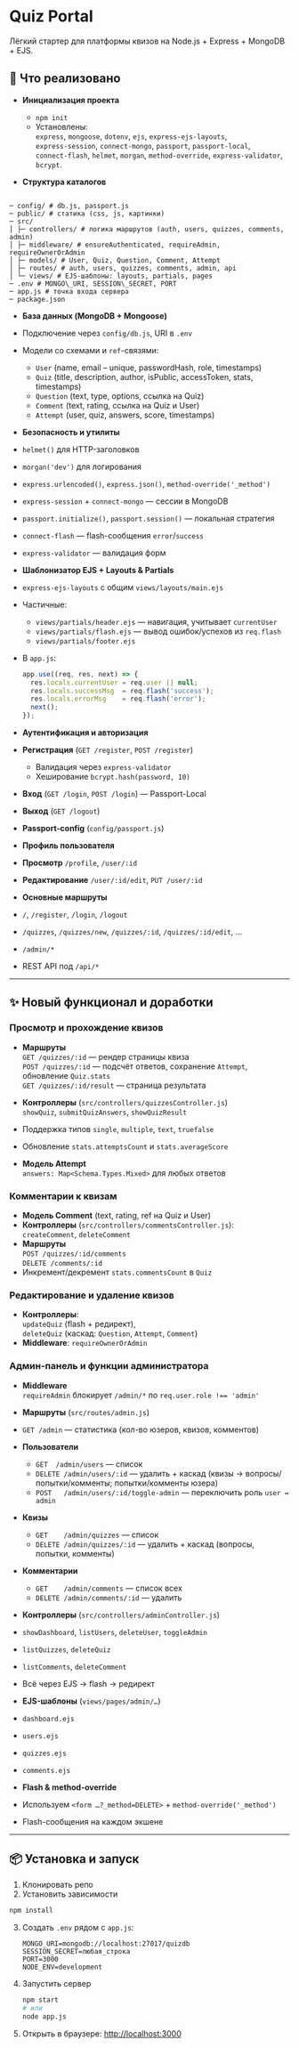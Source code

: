 # Quiz Portal

Лёгкий стартер для платформы квизов на Node.js + Express + MongoDB + EJS.

## 🚀 Что реализовано

- **Инициализация проекта**
    - `npm init`
    - Установлены:  
      `express`, `mongoose`, `dotenv`, `ejs`, `express-ejs-layouts`,  
      `express-session`, `connect-mongo`, `passport`, `passport-local`,  
      `connect-flash`, `helmet`, `morgan`, `method-override`, `express-validator`, `bcrypt`.

- **Структура каталогов**

```

─ config/ # db.js, passport.js
─ public/ # статика (css, js, картинки)
─ src/
│ ├─ controllers/ # логика маршрутов (auth, users, quizzes, comments, admin)
│ ├─ middleware/ # ensureAuthenticated, requireAdmin, requireOwnerOrAdmin
│ ├─ models/ # User, Quiz, Question, Comment, Attempt
│ ├─ routes/ # auth, users, quizzes, comments, admin, api
│ └─ views/ # EJS-шаблоны: layouts, partials, pages
─ .env # MONGO\_URI, SESSION\_SECRET, PORT
─ app.js # точка входа сервера
─ package.json

````

- **База данных (MongoDB + Mongoose)**
- Подключение через `config/db.js`, URI в `.env`
- Модели со схемами и `ref`-связями:
    - `User` (name, email – unique, passwordHash, role, timestamps)
    - `Quiz` (title, description, author, isPublic, accessToken, stats, timestamps)
    - `Question` (text, type, options, ссылка на Quiz)
    - `Comment` (text, rating, ссылка на Quiz и User)
    - `Attempt` (user, quiz, answers, score, timestamps)

- **Безопасность и утилиты**
- `helmet()` для HTTP-заголовков
- `morgan('dev')` для логирования
- `express.urlencoded()`, `express.json()`, `method-override('_method')`
- `express-session` + `connect-mongo` — сессии в MongoDB
- `passport.initialize()`, `passport.session()` — локальная стратегия
- `connect-flash` — flash-сообщения `error`/`success`
- `express-validator` — валидация форм

- **Шаблонизатор EJS + Layouts & Partials**
- `express-ejs-layouts` с общим `views/layouts/main.ejs`
- Частичные:
    - `views/partials/header.ejs` — навигация, учитывает `currentUser`
    - `views/partials/flash.ejs`  — вывод ошибок/успехов из `req.flash`
    - `views/partials/footer.ejs`
- В `app.js`:
  ```js
  app.use((req, res, next) => {
    res.locals.currentUser = req.user || null;
    res.locals.successMsg  = req.flash('success');
    res.locals.errorMsg    = req.flash('error');
    next();
  });
  ```

- **Аутентификация и авторизация**
- **Регистрация** (`GET /register`, `POST /register`)
    - Валидация через `express-validator`
    - Хеширование `bcrypt.hash(password, 10)`
- **Вход** (`GET /login`, `POST /login`) — Passport-Local
- **Выход** (`GET /logout`)
- **Passport-config** (`config/passport.js`)

- **Профиль пользователя**
- **Просмотр** `/profile`, `/user/:id`
- **Редактирование** `/user/:id/edit`, `PUT /user/:id`

- **Основные маршруты**
- `/`, `/register`, `/login`, `/logout`
- `/quizzes`, `/quizzes/new`, `/quizzes/:id`, `/quizzes/:id/edit`, …
- `/admin/*`
- REST API под `/api/*`

---

## ✨ Новый функционал и доработки

### Просмотр и прохождение квизов

- **Маршруты**  
  `GET /quizzes/:id` — рендер страницы квиза  
  `POST /quizzes/:id` — подсчёт ответов, сохранение `Attempt`, обновление `Quiz.stats`  
  `GET /quizzes/:id/result` — страница результата

- **Контроллеры** (`src/controllers/quizzesController.js`)  
  `showQuiz`, `submitQuizAnswers`, `showQuizResult`
- Поддержка типов `single`, `multiple`, `text`, `truefalse`
- Обновление `stats.attemptsCount` и `stats.averageScore`

- **Модель Attempt**  
  `answers: Map<Schema.Types.Mixed>` для любых ответов

### Комментарии к квизам

- **Модель Comment** (text, rating, ref на Quiz и User)
- **Контроллеры** (`src/controllers/commentsController.js`): `createComment`, `deleteComment`
- **Маршруты**  
  `POST /quizzes/:id/comments`  
  `DELETE /comments/:id`
- Инкремент/декремент `stats.commentsCount` в `Quiz`

### Редактирование и удаление квизов

- **Контроллеры**:  
  `updateQuiz` (flash + редирект),  
  `deleteQuiz` (каскад: `Question`, `Attempt`, `Comment`)
- **Middleware**: `requireOwnerOrAdmin`

### Админ-панель и функции администратора

- **Middleware**  
  `requireAdmin` блокирует `/admin/*` по `req.user.role !== 'admin'`

- **Маршруты** (`src/routes/admin.js`)
- `GET /admin` — статистика (кол-во юзеров, квизов, комментов)
- **Пользователи**
    - `GET  /admin/users` — список
    - `DELETE /admin/users/:id` — удалить + каскад (квизы → вопросы/попытки/комменты; попытки/комменты юзера)
    - `POST   /admin/users/:id/toggle-admin` — переключить роль `user ↔ admin`
- **Квизы**
    - `GET    /admin/quizzes` — список
    - `DELETE /admin/quizzes/:id` — удалить + каскад (вопросы, попытки, комменты)
- **Комментарии**
    - `GET    /admin/comments` — список всех
    - `DELETE /admin/comments/:id` — удалить

- **Контроллеры** (`src/controllers/adminController.js`)
- `showDashboard`, `listUsers`, `deleteUser`, `toggleAdmin`
- `listQuizzes`, `deleteQuiz`
- `listComments`, `deleteComment`
- Всё через EJS → flash → редирект

- **EJS-шаблоны** (`views/pages/admin/…`)
- `dashboard.ejs`
- `users.ejs`
- `quizzes.ejs`
- `comments.ejs`

- **Flash & method-override**
- Используем `<form …?_method=DELETE>` + `method-override('_method')`
- Flash-сообщения на каждом экшене

---

## 📦 Установка и запуск

1. Клонировать репо
2. Установить зависимости

 ```bash
 npm install
````

3. Создать `.env` рядом с `app.js`:

   ```dotenv
   MONGO_URI=mongodb://localhost:27017/quizdb
   SESSION_SECRET=любая_строка
   PORT=3000
   NODE_ENV=development
   ```
4. Запустить сервер

   ```bash
   npm start
   # или
   node app.js
   ```
5. Открыть в браузере:
   [http://localhost:3000](http://localhost:3000)